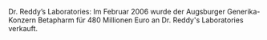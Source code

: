 Dr. Reddy’s Laboratories: Im Februar 2006 wurde der Augsburger Generika-Konzern Betapharm für 480 Millionen Euro an Dr. Reddy's Laboratories verkauft.
